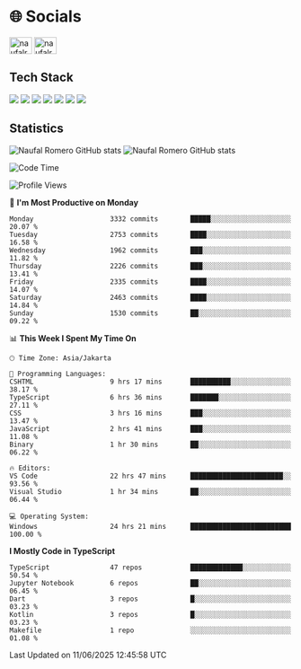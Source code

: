 <h1 align="">🌐 Socials</h1>
<p align="left">
<a href="https://linkedin.com/in/naufal-romero-putra-pratama-9ab816177/" target="blank"><img align="center" src="https://raw.githubusercontent.com/rahuldkjain/github-profile-readme-generator/master/src/images/icons/Social/linked-in-alt.svg" alt="naufalromero" height="30" width="40" /></a>
<a href="https://instagram.com/naufalromero" target="blank"><img align="center" src="https://raw.githubusercontent.com/rahuldkjain/github-profile-readme-generator/master/src/images/icons/Social/instagram.svg" alt="naufalromero" height="30" width="40" /></a>
</p>


<h2 align="">Tech Stack</h2>
<div align="">
  <img src="https://img.shields.io/badge/next.js-000000?style=for-the-badge&logo=nextdotjs&logoColor=white"/>
 <img src="https://img.shields.io/badge/typescript-%23007ACC.svg?style=for-the-badge&logo=typescript&logoColor=white"/>
 <img src="https://img.shields.io/badge/react-%2320232a.svg?style=for-the-badge&logo=react&logoColor=%2361DAFB"/>
 <img src="https://img.shields.io/badge/tailwindcss-%2338B2AC.svg?style=for-the-badge&logo=tailwind-css&logoColor=white"/>
 <img src="https://img.shields.io/badge/Prisma-3982CE?style=for-the-badge&logo=Prisma&logoColor=white"/>
 <img src="https://img.shields.io/badge/javascript-%23323330.svg?style=for-the-badge&logo=javascript&logoColor=%23F7DF1E"/>
 <img src="https://img.shields.io/badge/java-%23ED8B00.svg?style=for-the-badge&logo=openjdk&logoColor=white"/>
</div>


<h2 align="">Statistics</h2>
<div align="">
<img src="https://github-readme-stats-xi-nine-74.vercel.app/api?username=romves&show_icons=true&theme=tokyonight&include_all_commits=true&count_private=true" alt="Naufal Romero GitHub stats"/>
<img src="https://github-readme-stats-xi-nine-74.vercel.app/api/top-langs/?username=romves&theme=tokyonight&hide_border=false&include_all_commits=true&count_private=true&layout=compact" alt="Naufal Romero GitHub stats"/>
</div>

<!--START_SECTION:waka-->
![Code Time](http://img.shields.io/badge/Code%20Time-2%2C537%20hrs%202%20mins-blue)

![Profile Views](http://img.shields.io/badge/Profile%20Views-3-blue)

📅 **I'm Most Productive on Monday** 

```text
Monday                   3332 commits        █████░░░░░░░░░░░░░░░░░░░░   20.07 % 
Tuesday                  2753 commits        ████░░░░░░░░░░░░░░░░░░░░░   16.58 % 
Wednesday                1962 commits        ███░░░░░░░░░░░░░░░░░░░░░░   11.82 % 
Thursday                 2226 commits        ███░░░░░░░░░░░░░░░░░░░░░░   13.41 % 
Friday                   2335 commits        ████░░░░░░░░░░░░░░░░░░░░░   14.07 % 
Saturday                 2463 commits        ████░░░░░░░░░░░░░░░░░░░░░   14.84 % 
Sunday                   1530 commits        ██░░░░░░░░░░░░░░░░░░░░░░░   09.22 % 
```


📊 **This Week I Spent My Time On** 

```text
🕑︎ Time Zone: Asia/Jakarta

💬 Programming Languages: 
CSHTML                   9 hrs 17 mins       ██████████░░░░░░░░░░░░░░░   38.17 % 
TypeScript               6 hrs 36 mins       ███████░░░░░░░░░░░░░░░░░░   27.11 % 
CSS                      3 hrs 16 mins       ███░░░░░░░░░░░░░░░░░░░░░░   13.47 % 
JavaScript               2 hrs 41 mins       ███░░░░░░░░░░░░░░░░░░░░░░   11.08 % 
Binary                   1 hr 30 mins        ██░░░░░░░░░░░░░░░░░░░░░░░   06.22 % 

🔥 Editors: 
VS Code                  22 hrs 47 mins      ███████████████████████░░   93.56 % 
Visual Studio            1 hr 34 mins        ██░░░░░░░░░░░░░░░░░░░░░░░   06.44 % 

💻 Operating System: 
Windows                  24 hrs 21 mins      █████████████████████████   100.00 % 
```

**I Mostly Code in TypeScript** 

```text
TypeScript               47 repos            █████████████░░░░░░░░░░░░   50.54 % 
Jupyter Notebook         6 repos             ██░░░░░░░░░░░░░░░░░░░░░░░   06.45 % 
Dart                     3 repos             █░░░░░░░░░░░░░░░░░░░░░░░░   03.23 % 
Kotlin                   3 repos             █░░░░░░░░░░░░░░░░░░░░░░░░   03.23 % 
Makefile                 1 repo              ░░░░░░░░░░░░░░░░░░░░░░░░░   01.08 % 
```




 Last Updated on 11/06/2025 12:45:58 UTC
<!--END_SECTION:waka-->
